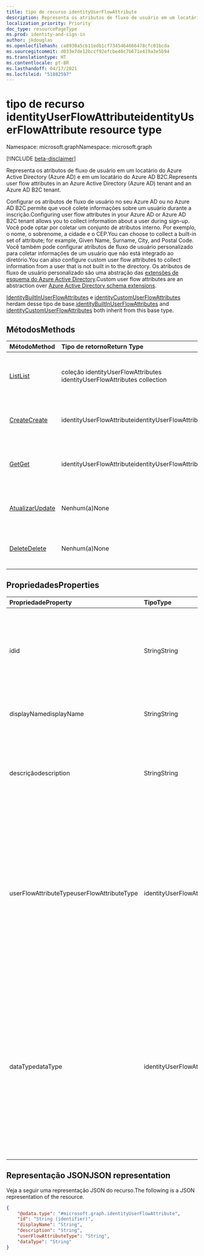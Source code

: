 ```yaml
---
title: tipo de recurso identityUserFlowAttribute
description: Representa os atributos de fluxo de usuário em um locatário do Azure Active Directory e em um locatário do Azure AD B2C.
localization_priority: Priority
doc_type: resourcePageType
ms.prod: identity-and-sign-in
author: jkdouglas
ms.openlocfilehash: ca8930a5cb11edb1cf7345464666478cfc01bcda
ms.sourcegitcommit: d033e7de12bccf92efcbe40c7b671e419a3e5b94
ms.translationtype: HT
ms.contentlocale: pt-BR
ms.lasthandoff: 04/17/2021
ms.locfileid: "51882597"
---
```

# <a name="identityuserflowattribute-resource-type"></a><span data-ttu-id="66917-103">tipo de recurso identityUserFlowAttribute</span><span class="sxs-lookup"><span data-stu-id="66917-103">identityUserFlowAttribute resource type</span></span>

<span data-ttu-id="66917-104">Namespace: microsoft.graph</span><span class="sxs-lookup"><span data-stu-id="66917-104">Namespace: microsoft.graph</span></span>

[!INCLUDE [beta-disclaimer](../../includes/beta-disclaimer.md)]

<span data-ttu-id="66917-105">Representa os atributos de fluxo de usuário em um locatário do Azure Active Directory (Azure AD) e em um locatário do Azure AD B2C.</span><span class="sxs-lookup"><span data-stu-id="66917-105">Represents user flow attributes in an Azure Active Directory (Azure AD) tenant and an Azure AD B2C tenant.</span></span>

<span data-ttu-id="66917-106">Configurar os atributos de fluxo de usuário no seu Azure AD ou no Azure AD B2C permite que você colete informações sobre um usuário durante a inscrição.</span><span class="sxs-lookup"><span data-stu-id="66917-106">Configuring user flow attributes in your Azure AD or Azure AD B2C tenant allows you to collect information about a user during sign-up.</span></span> <span data-ttu-id="66917-107">Você pode optar por coletar um conjunto de atributos interno. Por exemplo, o nome, o sobrenome, a cidade e o CEP.</span><span class="sxs-lookup"><span data-stu-id="66917-107">You can choose to collect a built-in set of attribute; for example, Given Name, Surname, City, and Postal Code.</span></span> <span data-ttu-id="66917-108">Você também pode configurar atributos de fluxo de usuário personalizado para coletar informações de um usuário que não está integrado ao diretório.</span><span class="sxs-lookup"><span data-stu-id="66917-108">You can also configure custom user flow attributes to collect information from a user that is not built in to the directory.</span></span> <span data-ttu-id="66917-109">Os atributos de fluxo de usuário personalizado são uma abstração das [extensões de esquema do Azure Active Directory](/azure/active-directory/develop/active-directory-schema-extensions).</span><span class="sxs-lookup"><span data-stu-id="66917-109">Custom user flow attributes are an abstraction over [Azure Active Directory schema extensions](/azure/active-directory/develop/active-directory-schema-extensions).</span></span>

<span data-ttu-id="66917-110">[IdentityBuiltInUserFlowAttributes](../resources/identitybuiltinuserflowattribute.md) e [identityCustomUserFlowAttributes](../resources/identitycustomuserflowattribute.md) herdam desse tipo de base.</span><span class="sxs-lookup"><span data-stu-id="66917-110">[identityBuiltInUserFlowAttributes](../resources/identitybuiltinuserflowattribute.md) and [identityCustomUserFlowAttributes](../resources/identitycustomuserflowattribute.md) both inherit from this base type.</span></span>

## <a name="methods"></a><span data-ttu-id="66917-111">Métodos</span><span class="sxs-lookup"><span data-stu-id="66917-111">Methods</span></span>

| <span data-ttu-id="66917-112">Método</span><span class="sxs-lookup"><span data-stu-id="66917-112">Method</span></span>       | <span data-ttu-id="66917-113">Tipo de retorno</span><span class="sxs-lookup"><span data-stu-id="66917-113">Return Type</span></span>  |<span data-ttu-id="66917-114">Descrição</span><span class="sxs-lookup"><span data-stu-id="66917-114">Description</span></span>|
|:---------------|:--------|:----------|
|[<span data-ttu-id="66917-115">List</span><span class="sxs-lookup"><span data-stu-id="66917-115">List</span></span>](../api/identityuserflowattribute-list.md)|<span data-ttu-id="66917-116">coleção identityUserFlowAttributes </span><span class="sxs-lookup"><span data-stu-id="66917-116">identityUserFlowAttributes collection</span></span>|<span data-ttu-id="66917-117">Recuperar todos os atributos internos de fluxo de usuário.</span><span class="sxs-lookup"><span data-stu-id="66917-117">Retrieve all built-in and custom user flow attributes.</span></span>|
|[<span data-ttu-id="66917-118">Create</span><span class="sxs-lookup"><span data-stu-id="66917-118">Create</span></span>](../api/identityuserflowattribute-post.md)|<span data-ttu-id="66917-119">identityUserFlowAttribute</span><span class="sxs-lookup"><span data-stu-id="66917-119">identityUserFlowAttribute</span></span>|<span data-ttu-id="66917-120">Criar um novo atributo de fluxo de usuário personalizado.</span><span class="sxs-lookup"><span data-stu-id="66917-120">Create a new custom user flow attribute.</span></span>|
|[<span data-ttu-id="66917-121">Get</span><span class="sxs-lookup"><span data-stu-id="66917-121">Get</span></span>](../api/identityuserflowattribute-get.md) |<span data-ttu-id="66917-122">identityUserFlowAttribute</span><span class="sxs-lookup"><span data-stu-id="66917-122">identityUserFlowAttribute</span></span>|<span data-ttu-id="66917-123">Recuperar as propriedades de um atributo de fluxo de usuário.</span><span class="sxs-lookup"><span data-stu-id="66917-123">Retrieve properties of a user flow attribute.</span></span>|
|[<span data-ttu-id="66917-124">Atualizar</span><span class="sxs-lookup"><span data-stu-id="66917-124">Update</span></span>](../api/identityuserflowattribute-update.md)|<span data-ttu-id="66917-125">Nenhum(a)</span><span class="sxs-lookup"><span data-stu-id="66917-125">None</span></span>|<span data-ttu-id="66917-126">Atualizar um atributo de fluxo de usuário personalizado.</span><span class="sxs-lookup"><span data-stu-id="66917-126">Update a custom user flow attribute.</span></span>|
|[<span data-ttu-id="66917-127">Delete</span><span class="sxs-lookup"><span data-stu-id="66917-127">Delete</span></span>](../api/identityuserflowattribute-delete.md)|<span data-ttu-id="66917-128">Nenhum(a)</span><span class="sxs-lookup"><span data-stu-id="66917-128">None</span></span>|<span data-ttu-id="66917-129">Excluir um atributo de fluxo de usuário personalizado.</span><span class="sxs-lookup"><span data-stu-id="66917-129">Delete a custom user flow attribute.</span></span>|

## <a name="properties"></a><span data-ttu-id="66917-130">Propriedades</span><span class="sxs-lookup"><span data-stu-id="66917-130">Properties</span></span>

|<span data-ttu-id="66917-131">Propriedade</span><span class="sxs-lookup"><span data-stu-id="66917-131">Property</span></span>|<span data-ttu-id="66917-132">Tipo</span><span class="sxs-lookup"><span data-stu-id="66917-132">Type</span></span>|<span data-ttu-id="66917-133">Descrição</span><span class="sxs-lookup"><span data-stu-id="66917-133">Description</span></span>|
|:---------------|:--------|:----------|
|<span data-ttu-id="66917-134">id</span><span class="sxs-lookup"><span data-stu-id="66917-134">id</span></span>|<span data-ttu-id="66917-135">String</span><span class="sxs-lookup"><span data-stu-id="66917-135">String</span></span>|<span data-ttu-id="66917-136">O identificador do atributo de fluxo do usuário.</span><span class="sxs-lookup"><span data-stu-id="66917-136">The identifier of the user flow attribute.</span></span> <span data-ttu-id="66917-137">Esse é um atributo somente leitura criado automaticamente.</span><span class="sxs-lookup"><span data-stu-id="66917-137">This is a read-only attribute that is automatically created.</span></span>|
|<span data-ttu-id="66917-138">displayName</span><span class="sxs-lookup"><span data-stu-id="66917-138">displayName</span></span>|<span data-ttu-id="66917-139">String</span><span class="sxs-lookup"><span data-stu-id="66917-139">String</span></span>|<span data-ttu-id="66917-140">O nome de exibição do atributo de fluxo do usuário.</span><span class="sxs-lookup"><span data-stu-id="66917-140">The display name of the user flow attribute.</span></span>|
|<span data-ttu-id="66917-141">descrição</span><span class="sxs-lookup"><span data-stu-id="66917-141">description</span></span>|<span data-ttu-id="66917-142">String</span><span class="sxs-lookup"><span data-stu-id="66917-142">String</span></span>|<span data-ttu-id="66917-143">A descrição do atributo de fluxo de usuário exibido para o usuário no momento da inscrição.</span><span class="sxs-lookup"><span data-stu-id="66917-143">The description of the user flow attribute that's shown to the user at the time of sign-up.</span></span>|
|<span data-ttu-id="66917-144">userFlowAttributeType</span><span class="sxs-lookup"><span data-stu-id="66917-144">userFlowAttributeType</span></span>|<span data-ttu-id="66917-145">identityUserFlowAttributeType</span><span class="sxs-lookup"><span data-stu-id="66917-145">identityUserFlowAttributeType</span></span>|<span data-ttu-id="66917-146">O tipo do atributo de fluxo do usuário.</span><span class="sxs-lookup"><span data-stu-id="66917-146">The type of the user flow attribute.</span></span> <span data-ttu-id="66917-147">Esse é um atributo somente leitura que é definido automaticamente.</span><span class="sxs-lookup"><span data-stu-id="66917-147">This is a read-only attribute that is automatically set.</span></span> <span data-ttu-id="66917-148">Dependendo do tipo de atributo, os valores desta propriedade serão `builtIn`, `custom` ou `required`.</span><span class="sxs-lookup"><span data-stu-id="66917-148">Depending on the type of attribute, the values for this property will be `builtIn`, `custom`, or `required`.</span></span>|
|<span data-ttu-id="66917-149">dataType</span><span class="sxs-lookup"><span data-stu-id="66917-149">dataType</span></span>|<span data-ttu-id="66917-150">identityUserFlowAttributeDataType</span><span class="sxs-lookup"><span data-stu-id="66917-150">identityUserFlowAttributeDataType</span></span>|<span data-ttu-id="66917-151">O tipo de dados do atributo de fluxo do usuário.</span><span class="sxs-lookup"><span data-stu-id="66917-151">The data type of the user flow attribute.</span></span> <span data-ttu-id="66917-152">Isso não pode ser modificado após o atributo de fluxo de usuário personalizado ser criado.</span><span class="sxs-lookup"><span data-stu-id="66917-152">This cannot be modified after the custom user flow attribute is created.</span></span> <span data-ttu-id="66917-153">Os valores suportados para **dataType** são: `string` , `boolean` , `int64` , `stringCollection` , `dateTime`.</span><span class="sxs-lookup"><span data-stu-id="66917-153">The supported values for **dataType** are: `string` , `boolean` , `int64` , `stringCollection` , `dateTime`.</span></span>|

## <a name="json-representation"></a><span data-ttu-id="66917-154">Representação JSON</span><span class="sxs-lookup"><span data-stu-id="66917-154">JSON representation</span></span>

<span data-ttu-id="66917-155">Veja a seguir uma representação JSON do recurso.</span><span class="sxs-lookup"><span data-stu-id="66917-155">The following is a JSON representation of the resource.</span></span>

<!-- {
  "blockType": "resource",
  "@odata.type": "microsoft.graph.identityUserFlowAttribute"
} -->

```json
{
    "@odata.type": "#microsoft.graph.identityUserFlowAttribute",
    "id": "String (identifier)",
    "displayName": "String",
    "description": "String",
    "userFlowAttributeType": "String",
    "dataType": "String"
}
```
